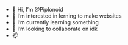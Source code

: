 - 👋 Hi, I’m @Piplonoid
- 👀 I’m interested in lerning to make websites
- 🌱 I’m currently learning something
- 💞️ I’m looking to collaborate on idk
- 📫 

<!---
Piplonoid/Piplonoid is a ✨ special ✨ repository because its `README.md` (this file) appears on your GitHub profile.
You can click the Preview link to take a look at your changes.
--->

